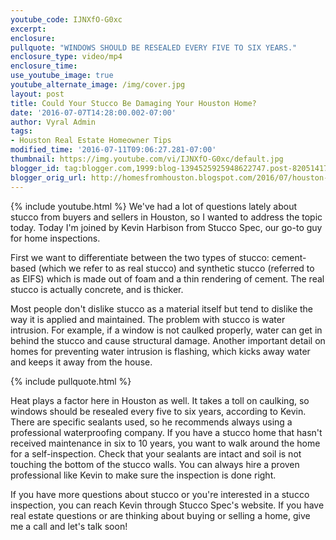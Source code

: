 ```yaml
---
youtube_code: IJNXfO-G0xc
excerpt:
enclosure:
pullquote: "WINDOWS SHOULD BE RESEALED EVERY FIVE TO SIX YEARS."
enclosure_type: video/mp4
enclosure_time:
use_youtube_image: true
youtube_alternate_image: /img/cover.jpg
layout: post
title: Could Your Stucco Be Damaging Your Houston Home?
date: '2016-07-07T14:28:00.002-07:00'
author: Vyral Admin
tags:
- Houston Real Estate Homeowner Tips
modified_time: '2016-07-11T09:06:27.281-07:00'
thumbnail: https://img.youtube.com/vi/IJNXfO-G0xc/default.jpg
blogger_id: tag:blogger.com,1999:blog-1394525925948622747.post-82051417797611633
blogger_orig_url: http://homesfromhouston.blogspot.com/2016/07/houston-real-estate-agent-is-your.html
---
```

{% include youtube.html %}
We've had a lot of questions lately about stucco from buyers and sellers in Houston, so I wanted to address the topic today. Today I'm joined by Kevin Harbison from Stucco Spec, our go-to guy for home inspections.

First we want to differentiate between the two types of stucco: cement-based (which we refer to as real stucco) and synthetic stucco (referred to as EIFS) which is made out of foam and a thin rendering of cement. The real stucco is actually concrete, and is thicker.

Most people don't dislike stucco as a material itself but tend to dislike the way it is applied and maintained. The problem with stucco is water intrusion. For example, if a window is not caulked properly, water can get in behind the stucco and cause structural damage. Another important detail on homes for preventing water intrusion is flashing, which kicks away water and keeps it away from the house.

{% include pullquote.html %}

Heat plays a factor here in Houston as well. It takes a toll on caulking, so windows should be resealed every five to six years, according to Kevin. There are specific sealants used, so he recommends always using a professional waterproofing company. If you have a stucco home that hasn't received maintenance in six to 10 years, you want to walk around the home for a self-inspection. Check that your sealants are intact and soil is not touching the bottom of the stucco walls. You can always hire a proven professional like Kevin to make sure the inspection is done right.

 If you have more questions about stucco or you're interested in a stucco inspection, you can reach Kevin through Stucco Spec's website. If you have real estate questions or are thinking about buying or selling a home, give me a call and let's talk soon!
